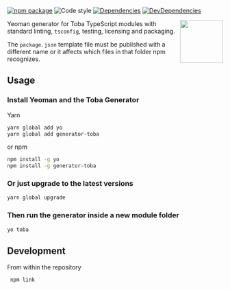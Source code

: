 [![npm package](https://img.shields.io/npm/v/generator-toba.svg)](https://www.npmjs.org/package/generator-toba)
![Code style](https://img.shields.io/badge/code_style-prettier-ff69b4.svg)
[![Dependencies](https://img.shields.io/david/toba/generator-toba.svg)](https://david-dm.org/toba/generator-toba)
[![DevDependencies](https://img.shields.io/david/dev/toba/generator-toba.svg)](https://david-dm.org/toba/generator-toba#info=devDependencies&view=list)

<img src='https://toba.github.io/about/images/logo-colored.svg' width="100" align="right"/>

Yeoman generator for Toba TypeScript modules with standard linting, `tsconfig`, testing, licensing and packaging.

The `package.json` template file must be published with a different name or it affects which files in that folder npm recognizes.

## Usage

### Install Yeoman and the Toba Generator

Yarn

```bash
yarn global add yo
yarn global add generator-toba
```

or npm

```bash
npm install -g yo
npm install -g generator-toba
```

### Or just upgrade to the latest versions

```bash
yarn global upgrade
```

### Then run the generator inside a new module folder

```bash
yo toba
```

## Development

From within the repository

```bash
 npm link
```
